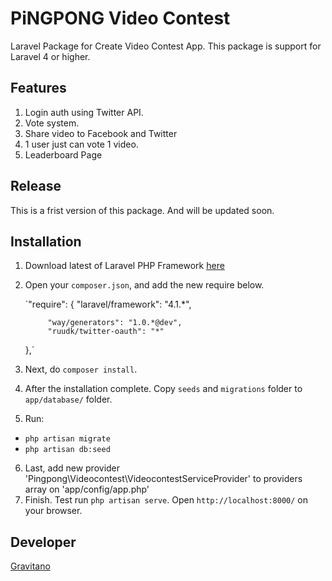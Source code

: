 PiNGPONG Video Contest
============

Laravel Package for Create Video Contest App. This package is support for Laravel 4 or higher.

Features
---------
1. Login auth using Twitter API.
2. Vote system.
3. Share video  to Facebook and Twitter
4. 1 user just can vote 1 video.
5. Leaderboard Page

Release
--------
This is a frist version of this package. And will be updated soon.

Installation
--------------
1. Download latest of Laravel PHP Framework [here](http://laravel.com)
2. Open your `composer.json`, and add the new require below.

    
    `"require": {
    		"laravel/framework": "4.1.*",
    		
    		"way/generators": "1.0.*@dev",
    		"ruudk/twitter-oauth": "*"
    },`

	
3. Next, do `composer install`.
4. After the installation complete. Copy `seeds` and `migrations` folder to `app/database/` folder.
5. Run:
 - `php artisan migrate`
 - `php artisan db:seed`
6. Last, add new provider 'Pingpong\Videocontest\VideocontestServiceProvider' to providers array on 'app/config/app.php'
7. Finish. Test run `php artisan serve`. Open `http://localhost:8000/` on your browser. 


Developer
---------
[Gravitano](https://github.com/gravitano)
